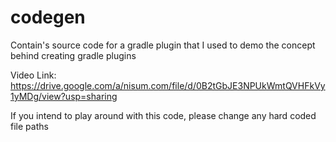 # codegen
Contain's source code for a gradle plugin that I used to demo the concept behind creating gradle plugins

Video Link:
https://drive.google.com/a/nisum.com/file/d/0B2tGbJE3NPUkWmtQVHFkVy1yMDg/view?usp=sharing

If you intend to play around with this code, please change any hard coded file paths


